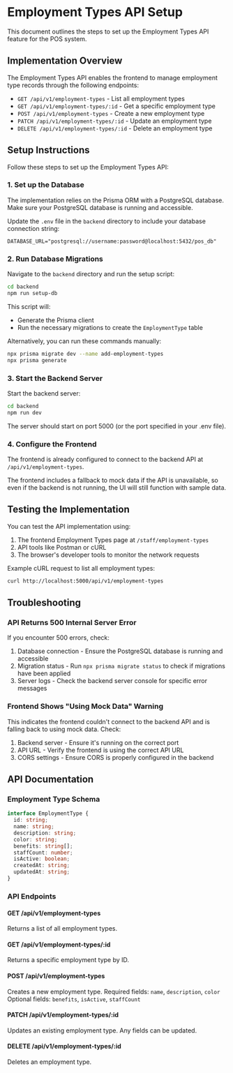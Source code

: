 # Employment Types API Setup

This document outlines the steps to set up the Employment Types API feature for the POS system.

## Implementation Overview

The Employment Types API enables the frontend to manage employment type records through the following endpoints:

- `GET /api/v1/employment-types` - List all employment types
- `GET /api/v1/employment-types/:id` - Get a specific employment type
- `POST /api/v1/employment-types` - Create a new employment type
- `PATCH /api/v1/employment-types/:id` - Update an employment type
- `DELETE /api/v1/employment-types/:id` - Delete an employment type

## Setup Instructions

Follow these steps to set up the Employment Types API:

### 1. Set up the Database

The implementation relies on the Prisma ORM with a PostgreSQL database. Make sure your PostgreSQL database is running and accessible.

Update the `.env` file in the `backend` directory to include your database connection string:

```
DATABASE_URL="postgresql://username:password@localhost:5432/pos_db"
```

### 2. Run Database Migrations

Navigate to the `backend` directory and run the setup script:

```bash
cd backend
npm run setup-db
```

This script will:
- Generate the Prisma client
- Run the necessary migrations to create the `EmploymentType` table

Alternatively, you can run these commands manually:

```bash
npx prisma migrate dev --name add-employment-types
npx prisma generate
```

### 3. Start the Backend Server

Start the backend server:

```bash
cd backend
npm run dev
```

The server should start on port 5000 (or the port specified in your .env file).

### 4. Configure the Frontend

The frontend is already configured to connect to the backend API at `/api/v1/employment-types`. 

The frontend includes a fallback to mock data if the API is unavailable, so even if the backend is not running, the UI will still function with sample data.

## Testing the Implementation

You can test the API implementation using:

1. The frontend Employment Types page at `/staff/employment-types`
2. API tools like Postman or cURL
3. The browser's developer tools to monitor the network requests

Example cURL request to list all employment types:

```bash
curl http://localhost:5000/api/v1/employment-types
```

## Troubleshooting

### API Returns 500 Internal Server Error

If you encounter 500 errors, check:

1. Database connection - Ensure the PostgreSQL database is running and accessible
2. Migration status - Run `npx prisma migrate status` to check if migrations have been applied
3. Server logs - Check the backend server console for specific error messages

### Frontend Shows "Using Mock Data" Warning

This indicates the frontend couldn't connect to the backend API and is falling back to using mock data. Check:

1. Backend server - Ensure it's running on the correct port
2. API URL - Verify the frontend is using the correct API URL
3. CORS settings - Ensure CORS is properly configured in the backend

## API Documentation

### Employment Type Schema

```typescript
interface EmploymentType {
  id: string;
  name: string;
  description: string;
  color: string;
  benefits: string[];
  staffCount: number;
  isActive: boolean;
  createdAt: string;
  updatedAt: string;
}
```

### API Endpoints

#### GET /api/v1/employment-types
Returns a list of all employment types.

#### GET /api/v1/employment-types/:id
Returns a specific employment type by ID.

#### POST /api/v1/employment-types
Creates a new employment type.
Required fields: `name`, `description`, `color`
Optional fields: `benefits`, `isActive`, `staffCount`

#### PATCH /api/v1/employment-types/:id
Updates an existing employment type.
Any fields can be updated.

#### DELETE /api/v1/employment-types/:id
Deletes an employment type. 